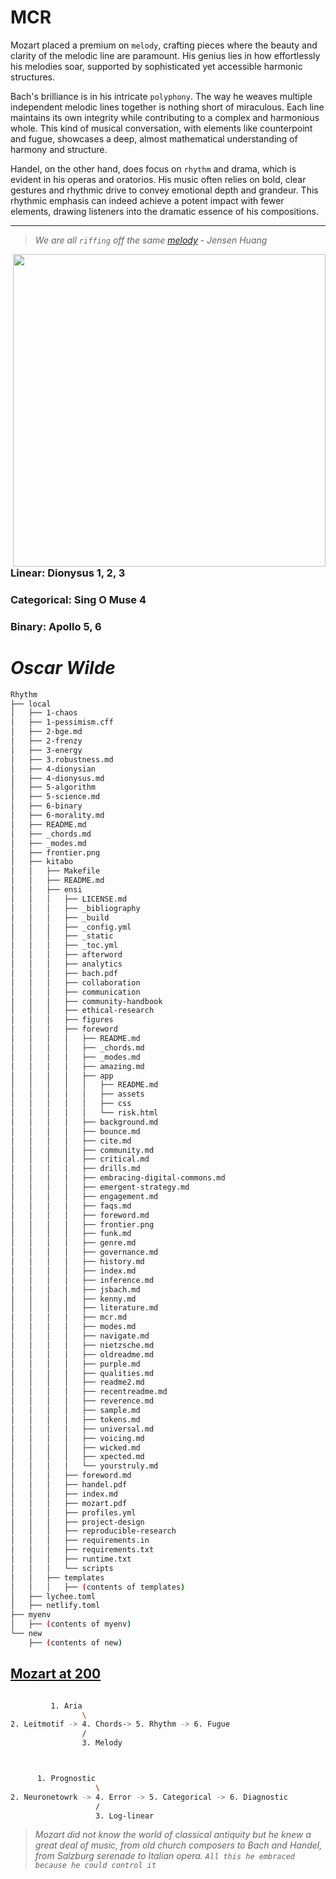 # MCR

Mozart placed a premium on `melody`, crafting pieces where the beauty and clarity of the melodic line are paramount. His genius lies in how effortlessly his melodies soar, supported by sophisticated yet accessible harmonic structures.

Bach's brilliance is in his intricate `polyphony`. The way he weaves multiple independent melodic lines together is nothing short of miraculous. Each line maintains its own integrity while contributing to a complex and harmonious whole. This kind of musical conversation, with elements like counterpoint and fugue, showcases a deep, almost mathematical understanding of harmony and structure.

Handel, on the other hand, does focus on `rhythm` and drama, which is evident in his operas and oratorios. His music often relies on bold, clear gestures and rhythmic drive to convey emotional depth and grandeur. This rhythmic emphasis can indeed achieve a potent impact with fewer elements, drawing listeners into the dramatic essence of his compositions.

---


> *We are all `riffing` off the same [melody](https://www.instagram.com/reel/C7lvO2lSnEk/?utm_source=ig_web_copy_link) - Jensen Huang*

<a href="https://book.the-turing-way.org/welcome.html"><img src="https://static.dw.com/image/62054308_1004.webp" width="500" align="Right" /></a>

```sh
find local -type f -exec du -h {} + | sort -rh | head -n 10
```

```sh
      1. Probabilistic
                      \
  2. Neuronetworks -> 4. Central -> 5. Algorithms -> Deterministic
                      /
                      3. Graphical
```

### Linear: Dionysus 1, 2, 3
### Categorical: Sing O Muse 4
### Binary: Apollo 5, 6

# _Oscar Wilde_

```sh
Rhythm
├── local
│   ├── 1-chaos
│   ├── 1-pessimism.cff
│   ├── 2-bge.md
│   ├── 2-frenzy
│   ├── 3-energy
│   ├── 3.robustness.md
│   ├── 4-dionysian
│   ├── 4-dionysus.md
│   ├── 5-algorithm
│   ├── 5-science.md
│   ├── 6-binary
│   ├── 6-morality.md
│   ├── README.md
│   ├── _chords.md
│   ├── _modes.md
│   ├── frontier.png
│   ├── kitabo
│   │   ├── Makefile
│   │   ├── README.md
│   │   ├── ensi
│   │   │   ├── LICENSE.md
│   │   │   ├── _bibliography
│   │   │   ├── _build
│   │   │   ├── _config.yml
│   │   │   ├── _static
│   │   │   ├── _toc.yml
│   │   │   ├── afterword
│   │   │   ├── analytics
│   │   │   ├── bach.pdf
│   │   │   ├── collaboration
│   │   │   ├── communication
│   │   │   ├── community-handbook
│   │   │   ├── ethical-research
│   │   │   ├── figures
│   │   │   ├── foreword
│   │   │   │   ├── README.md
│   │   │   │   ├── _chords.md
│   │   │   │   ├── _modes.md
│   │   │   │   ├── amazing.md
│   │   │   │   ├── app
│   │   │   │   │   ├── README.md
│   │   │   │   │   ├── assets
│   │   │   │   │   ├── css
│   │   │   │   │   └── risk.html
│   │   │   │   ├── background.md
│   │   │   │   ├── bounce.md
│   │   │   │   ├── cite.md
│   │   │   │   ├── community.md
│   │   │   │   ├── critical.md
│   │   │   │   ├── drills.md
│   │   │   │   ├── embracing-digital-commons.md
│   │   │   │   ├── emergent-strategy.md
│   │   │   │   ├── engagement.md
│   │   │   │   ├── faqs.md
│   │   │   │   ├── foreword.md
│   │   │   │   ├── frontier.png
│   │   │   │   ├── funk.md
│   │   │   │   ├── genre.md
│   │   │   │   ├── governance.md
│   │   │   │   ├── history.md
│   │   │   │   ├── index.md
│   │   │   │   ├── inference.md
│   │   │   │   ├── jsbach.md
│   │   │   │   ├── kenny.md
│   │   │   │   ├── literature.md
│   │   │   │   ├── mcr.md
│   │   │   │   ├── modes.md
│   │   │   │   ├── navigate.md
│   │   │   │   ├── nietzsche.md
│   │   │   │   ├── oldreadme.md
│   │   │   │   ├── purple.md
│   │   │   │   ├── qualities.md
│   │   │   │   ├── readme2.md
│   │   │   │   ├── recentreadme.md
│   │   │   │   ├── reverence.md
│   │   │   │   ├── sample.md
│   │   │   │   ├── tokens.md
│   │   │   │   ├── universal.md
│   │   │   │   ├── voicing.md
│   │   │   │   ├── wicked.md
│   │   │   │   ├── xpected.md
│   │   │   │   └── yourstruly.md
│   │   │   ├── foreword.md
│   │   │   ├── handel.pdf
│   │   │   ├── index.md
│   │   │   ├── mozart.pdf
│   │   │   ├── profiles.yml
│   │   │   ├── project-design
│   │   │   ├── reproducible-research
│   │   │   ├── requirements.in
│   │   │   ├── requirements.txt
│   │   │   ├── runtime.txt
│   │   │   └── scripts
│   │   ├── templates
│   │   │   ├── (contents of templates)
│   ├── lychee.toml
│   ├── netlify.toml
├── myenv
│   ├── (contents of myenv)
└── new
    ├── (contents of new)
```

## [Mozart at 200](https://abikesa.github.io/haydn/part1/part1.html)

```sh

         1. Aria
                \
2. Leitmotif -> 4. Chords-> 5. Rhythm -> 6. Fugue 
                /
                3. Melody



      1. Prognostic
                   \
2. Neuronetowrk -> 4. Error -> 5. Categorical -> 6. Diagnostic
                   / 
                   3. Log-linear
```

> *Mozart did not know the world of classical antiquity but he knew a great deal of music, from old church composers to Bach and Handel, from Salzburg serenade to Italian opera. `All this he embraced because he could control it`*
